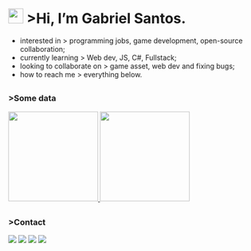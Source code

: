 # <a href="https://pt.wikipedia.org/wiki/Matrix"><span title="it's barely visible, but that's that matrix code rain."><img height="30cm" src="https://valanm.github.io/example/img/about/matrix.gif"></span></a> >Hi, I’m <span title="register name">Gabriel Santos.</span> 
- interested in > <span title="">programming jobs, game development, open-source collaboration;</span>
- currently learning > <span title="for now struggling with all">Web dev, JS, C#, Fullstack;</span>
- looking to collaborate on > game asset, web dev and <span title="i can help you!">fixing bugs;</span>
- how to reach me > everything below.
##
### >Some data
<div>
  <a href="https://github.com/Alexizander/">
  <span title="see? i'm not that bad!">
  <img height="180cm" src="https://github-readme-stats.vercel.app/api?username=alexizander&show_icons=true&theme=radical">
  </span>
  </a>
  <a href="https://github.com/Alexizander?tab=repositories">
  <span title="i can speak 'em all!">
  <img height="180cm" src="https://github-readme-stats.vercel.app/api/top-langs/?username=alexizander&show_icons=true&theme=synthwave">
  </span>
  </a>
<!---
Alexizander/Alexizander is a common repository because it is duh.
You can' click the Preview link to take a look at your changes.
listen to Kalaganozhaka on Spotify
  i can see you go away
--->

  ##
  ### >Contact <a href="#"><img height="3cm" src="https://user-images.githubusercontent.com/71057756/147914812-c8e319ae-0367-478a-9389-96817c0d3a42.gif"></a>

  <div>
  <a href="https://twitter.com/"><img src="https://img.shields.io/badge/Twitter-1DA1F2?style=for-the-badge&logo=twitter&logoColor=white"></a>
  <a href="https://www.youtube.com/channel/UCOdXRQy1qN0KZ9hgmDYI1eA"><img src="https://img.shields.io/badge/YouTube-FF0000?style=for-the-badge&logo=youtube&logoColor=white"></a>
  <a href="https://www.instagram.com/dalexizander/"><img src="https://img.shields.io/badge/Instagram-E4405F?style=for-the-badge&logo=instagram&logoColor=white"></a>
  <a href="https://www.reddit.com/user/AlexizandersProtokol"><img src="https://img.shields.io/badge/Reddit-FF4500?style=for-the-badge&logo=reddit&logoColor=white"></a>
  </div>
